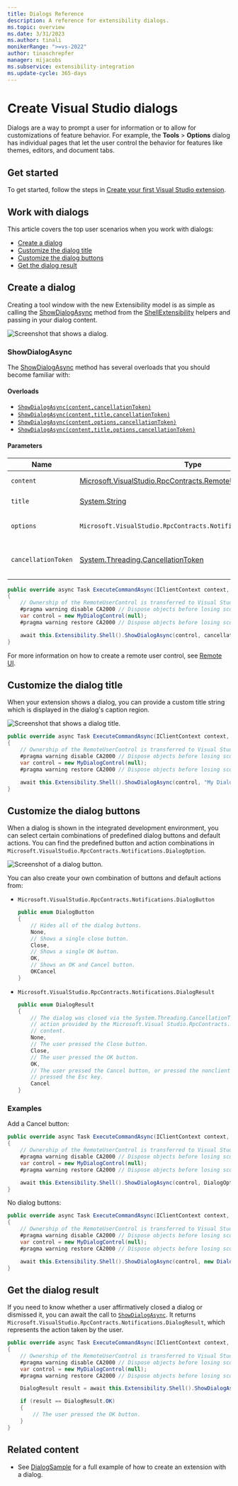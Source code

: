 ```yaml
---
title: Dialogs Reference
description: A reference for extensibility dialogs.
ms.topic: overview
ms.date: 3/31/2023
ms.author: tinali
monikerRange: ">=vs-2022"
author: tinaschrepfer
manager: mijacobs
ms.subservice: extensibility-integration
ms.update-cycle: 365-days
---
```


# Create Visual Studio dialogs

Dialogs are a way to prompt a user for information or to allow for customizations of feature behavior. For example, the **Tools** > **Options** dialog has individual pages that let the user control the behavior for features like themes, editors, and document tabs.

## Get started

To get started, follow the steps in [Create your first Visual Studio extension](./../get-started/create-your-first-extension.md).

## Work with dialogs

This article covers the top user scenarios when you work with dialogs:

- [Create a dialog](#create-a-dialog)
- [Customize the dialog title](#customize-the-dialog-title)
- [Customize the dialog buttons](#customize-the-dialog-buttons)
- [Get the dialog result](#get-the-dialog-result)

## Create a dialog

Creating a tool window with the new Extensibility model is as simple as calling the [ShowDialogAsync](/dotnet/api/microsoft.visualstudio.extensibility.shell.shellextensibility.showdialogasync) method from the [ShellExtensibility](/dotnet/api/microsoft.visualstudio.extensibility.shell.shellextensibility) helpers and passing in your dialog content.

![Screenshot that shows a dialog.](./media/dialog.png)

### ShowDialogAsync

The [ShowDialogAsync](/dotnet/api/microsoft.visualstudio.extensibility.shell.shellextensibility.showdialogasync) method has several overloads that you should become familiar with:

#### Overloads

- [`ShowDialogAsync(content,cancellationToken)`](/dotnet/api/microsoft.visualstudio.extensibility.shell.shellextensibility.showdialogasync#microsoft-visualstudio-extensibility-shell-shellextensibility-showdialogasync(microsoft-visualstudio-rpccontracts-remoteui-iremoteusercontrol-system-threading-cancellationtoken))
- [`ShowDialogAsync(content,title,cancellationToken)`](/dotnet/api/microsoft.visualstudio.extensibility.shell.shellextensibility.showdialogasync#microsoft-visualstudio-extensibility-shell-shellextensibility-showdialogasync(microsoft-visualstudio-rpccontracts-remoteui-iremoteusercontrol-system-string-system-threading-cancellationtoken))
- [`ShowDialogAsync(content,options,cancellationToken)`](/dotnet/api/microsoft.visualstudio.extensibility.shell.shellextensibility.showdialogasync#microsoft-visualstudio-extensibility-shell-shellextensibility-showdialogasync(microsoft-visualstudio-rpccontracts-remoteui-iremoteusercontrol-microsoft-visualstudio-rpccontracts-notifications-dialogoption-system-threading-cancellationtoken))
- [`ShowDialogAsync(content,title,options,cancellationToken)`](/dotnet/api/microsoft.visualstudio.extensibility.shell.shellextensibility.showdialogasync#microsoft-visualstudio-extensibility-shell-shellextensibility-showdialogasync(microsoft-visualstudio-rpccontracts-remoteui-iremoteusercontrol-system-string-microsoft-visualstudio-rpccontracts-notifications-dialogoption-system-threading-cancellationtoken))

#### Parameters

| Name | Type | Description |
| ---- | ---- | ----------- |
| `content` | [Microsoft.VisualStudio.RpcContracts.RemoteUI.IRemoteUserControl](/dotnet/api/microsoft.visualstudio.rpccontracts.remoteui.iremoteusercontrol 'Microsoft.VisualStudio.RpcContracts.RemoteUI.IRemoteUserControl') | The content of the dialog. |
| `title` | [System.String](/dotnet/api/System.String 'System.String') | The title of the dialog. |
| `options` | `Microsoft.VisualStudio.RpcContracts.Notifications.DialogOption` | The options for displaying the dialog. |
| `cancellationToken` | [System.Threading.CancellationToken](/dotnet/api/System.Threading.CancellationToken 'System.Threading.CancellationToken') | A [CancellationToken](/dotnet/api/System.Threading.CancellationToken 'System.Threading.CancellationToken') to cancel the dialog. |

```csharp
public override async Task ExecuteCommandAsync(IClientContext context, CancellationToken cancellationToken)
{
    // Ownership of the RemoteUserControl is transferred to Visual Studio, so it shouldn't be disposed by the extension
    #pragma warning disable CA2000 // Dispose objects before losing scope
    var control = new MyDialogControl(null);
    #pragma warning restore CA2000 // Dispose objects before losing scope

    await this.Extensibility.Shell().ShowDialogAsync(control, cancellationToken);
}
```

For more information on how to create a remote user control, see [Remote UI](./../inside-the-sdk/remote-ui.md).

## Customize the dialog title

When your extension shows a dialog, you can provide a custom title string which is displayed in the dialog's caption region.

![Screenshot that shows a dialog title.](./media/dialog-title.png)

```csharp
public override async Task ExecuteCommandAsync(IClientContext context, CancellationToken cancellationToken)
{
    // Ownership of the RemoteUserControl is transferred to Visual Studio, so it shouldn't be disposed by the extension
    #pragma warning disable CA2000 // Dispose objects before losing scope
    var control = new MyDialogControl(null);
    #pragma warning restore CA2000 // Dispose objects before losing scope

    await this.Extensibility.Shell().ShowDialogAsync(control, "My Dialog Title", cancellationToken);
}
```

## Customize the dialog buttons

When a dialog is shown in the integrated development environment, you can select certain combinations of predefined dialog buttons and default actions. You can find the predefined button and action combinations in `Microsoft.VisualStudio.RpcContracts.Notifications.DialogOption`.

![Screenshot of a dialog button.](./media/dialog-button.png)

You can also create your own combination of buttons and default actions from:

- `Microsoft.VisualStudio.RpcContracts.Notifications.DialogButton`

    ```csharp
    public enum DialogButton
    {
        // Hides all of the dialog buttons.
        None,
        // Shows a single close button.
        Close,
        // Shows a single OK button.
        OK,
        // Shows an OK and Cancel button.
        OKCancel
    }
    ```

- `Microsoft.VisualStudio.RpcContracts.Notifications.DialogResult`

    ```csharp
    public enum DialogResult
    {
        // The dialog was closed via the System.Threading.CancellationToken or by using an
        // action provided by the Microsoft.Visual Studio.RpcContracts.RemoteUI.IRemoteUserControl
        // content.
        None,
        // The user pressed the Close button.
        Close,
        // The user pressed the OK button.
        OK,
        // The user pressed the Cancel button, or pressed the nonclient close button, or
        // pressed the Esc key.
        Cancel
    }
   ```

### Examples

Add a Cancel button:

```csharp
public override async Task ExecuteCommandAsync(IClientContext context, CancellationToken cancellationToken)
{
    // Ownership of the RemoteUserControl is transferred to Visual Studio, so it shouldn't be disposed by the extension
    #pragma warning disable CA2000 // Dispose objects before losing scope
    var control = new MyDialogControl(null);
    #pragma warning restore CA2000 // Dispose objects before losing scope

    await this.Extensibility.Shell().ShowDialogAsync(control, DialogOption.OKCancel, cancellationToken);
}
```

No dialog buttons:

```csharp
public override async Task ExecuteCommandAsync(IClientContext context, CancellationToken cancellationToken)
{
    // Ownership of the RemoteUserControl is transferred to Visual Studio, so it shouldn't be disposed by the extension
    #pragma warning disable CA2000 // Dispose objects before losing scope
    var control = new MyDialogControl(null);
    #pragma warning restore CA2000 // Dispose objects before losing scope

    await this.Extensibility.Shell().ShowDialogAsync(control, new DialogOption(DialogButton.None, DialogResult.None), cancellationToken);
}
```

## Get the dialog result

If you need to know whether a user affirmatively closed a dialog or dismissed it, you can await the call to [`ShowDialogAsync`](/dotnet/api/microsoft.visualstudio.extensibility.shell.shellextensibility.showdialogasync). It returns `Microsoft.VisualStudio.RpcContracts.Notifications.DialogResult`, which represents the action taken by the user.

```csharp
public override async Task ExecuteCommandAsync(IClientContext context, CancellationToken cancellationToken)
{
    // Ownership of the RemoteUserControl is transferred to Visual Studio, so it shouldn't be disposed by the extension
    #pragma warning disable CA2000 // Dispose objects before losing scope
    var control = new MyDialogControl(null);
    #pragma warning restore CA2000 // Dispose objects before losing scope

    DialogResult result = await this.Extensibility.Shell().ShowDialogAsync(control, "My Dialog Title", DialogOption.OKCancel, cancellationToken);

    if (result == DialogResult.OK)
    {
        // The user pressed the OK button.
    }
}
```

## Related content

- See [DialogSample](https://github.com/Microsoft/VSExtensibility/tree/main/New_Extensibility_Model/Samples/DialogSample) for a full example of how to create an extension with a dialog.